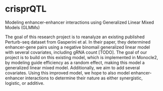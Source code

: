 # crisprQTL
Modeling enhancer-enhancer interactions using Generalized Linear Mixed Models (GLMMs)

The goal of this research project is to reanalyze an existing published Perturb-seq dataset from Gasperini et al. 
In their paper, they determined enhancer-gene pairs using a negative binomail generalized linear model with
several covariates, including gRNA count [TODO]. The goal of our project is to build on this existing model, which
is implemented in Monocle2, by modeling guide efficiency as a random effect, making this model a generalized linear
mixed model. Additionally, we aim to add several covariates. Using this improved model, we hope to also model 
enhancer-enhancer interactions to determine their nature as either synergistic, logistic, or additive. 


